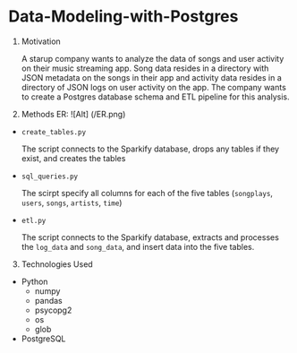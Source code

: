 # Data-Modeling-with-Postgres

1. Motivation 

    A starup company wants to analyze the data of songs and user activity on their music streaming app. 
    Song data resides in a directory with JSON metadata on the songs in their app and activity data resides 
    in a directory of JSON logs on user activity on the app.
    The company wants to create a Postgres database schema and ETL pipeline for this analysis. 
  
2. Methods
ER: ![Alt] (/ER.png)
  * `create_tables.py`
    
    The script connects to the Sparkify database, drops any tables if they exist, and creates the tables
  * `sql_queries.py`
    
    The scirpt specify all columns for each of the five tables (`songplays`, `users`, `songs`, `artists`, `time`)
  * `etl.py`
    
    The script connects to the Sparkify database, extracts and processes the `log_data` and `song_data`, and insert data into the five tables.
3. Technologies Used

 * Python
    - numpy
    - pandas
    - psycopg2
    - os
    - glob
 * PostgreSQL
